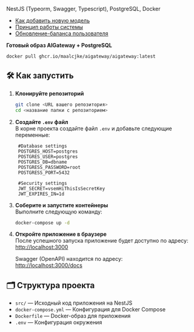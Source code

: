 NestJS (Typeorm, Swagger, Typescript), PostgreSQL, Docker 

- [Как добавить новую модель](https://github.com/maalcjke/AIGateway/wiki/Как-добавить-новую-модель%3F)
- [Принцип работы системы](https://github.com/maalcjke/AIGateway/wiki/Как-это-работает%3F)
- [Обновление-баланса пользователя](https://github.com/maalcjke/AIGateway/wiki/Обновление-баланса)

**Готовый образ AIGateway + PostgreSQL**  
   ```dotenv
   docker pull ghcr.io/maalcjke/aigateway/aigateway:latest
   ```

## 🛠️ Как запустить  

1. **Клонируйте репозиторий**  
   ```bash  
   git clone <URL вашего репозитория>  
   cd <название папки с репозиторием>  
   ```  

2. **Создайте `.env` файл**  
   В корне проекта создайте файл `.env` и добавьте следующие переменные:  
   ```dotenv  
    #Database settings
    POSTGRES_HOST=postgres
    POSTGRES_USER=postgres
    POSTGRES_DB=dbname
    POSTGRESS_PASSWORD=root
    POSTGRESS_PORT=5432

    #Security settings
    JWT_SECRET=vsemHiThisIsSecretKey
    JWT_EXPIRES_IN=1d  
   ```  

3. **Соберите и запустите контейнеры**  
   Выполните следующую команду:  
   ```bash  
   docker-compose up -d
   ```  

4. **Откройте приложение в браузере**  
   После успешного запуска приложение будет доступно по адресу:  
   [http://localhost:3000](http://localhost:3000) 
   

   Swagger (OpenAPI) находится по адресу:  
   [http://localhost:3000/docs](http://localhost:3000/docs)
   

## 🗂️ Структура проекта  

- `src/` — Исходный код приложения на NestJS  
- `docker-compose.yml` — Конфигурация для Docker Compose  
- `Dockerfile` — Docker-образ для приложения  
- `.env` — Конфигурация окружения  
